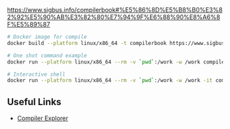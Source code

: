 https://www.sigbus.info/compilerbook#%E5%86%8D%E5%B8%B0%E3%82%92%E5%90%AB%E3%82%80%E7%94%9F%E6%88%90%E8%A6%8F%E5%89%87

```sh
# Docker image for compile
docker build --platform linux/x86_64 -t compilerbook https://www.sigbus.info/compilerbook/Dockerfile

# One shot command example
docker run --platform linux/x86_64 --rm -v `pwd`:/work -w /work compilerbook cc -o dist/foo src/foo.c

# Interactive shell
docker run --platform linux/x86_64 --rm -v `pwd`:/work -w /work -it compilerbook
```

## Useful Links

- [Compiler Explorer](https://godbolt.org/z/RyNqgE)
